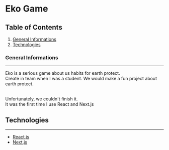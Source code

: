 # Eko Game

## Table of Contents

1. [General Informations](#general-informations)
2. [Technologies](#technologies)

### General Informations
***
Eko is a serious game about us habits for earth protect. <br/>
Create in team when I was a student. We would make a fun project about earth protect.<br/><br/>

Unfortunately, we couldn't finish it.<br/>
It was the first time I use React and Next.js

## Technologies
***
* [React.js](https://fr.reactjs.org/)
* [Next.js](https://nextjs.org/)
